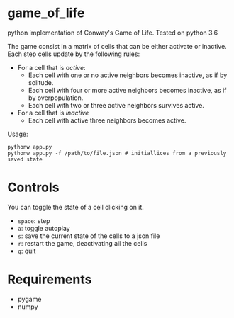 # game_of_life
python implementation of Conway's Game of Life. Tested on python 3.6

The game consist in a matrix of cells that can be either activate or inactive. Each step cells update by the following rules:

* For a cell that is *active*:
  - Each cell with one or no active neighbors becomes inactive, as if by solitude.
  - Each cell with four or more active neighbors becomes inactive, as if by overpopulation.
  - Each cell with two or three active neighbors survives active.
* For a cell that is *inactive*
  - Each cell with active three neighbors becomes active.

Usage:
```
pythonw app.py
pythonw app.py -f /path/to/file.json # initiallices from a previously saved state 
```

# Controls
You can toggle the state of a cell clicking on it.

* `space`: step
* `a`: toggle autoplay
* `s`: save the current state of the cells to a json file
* `r`: restart the game, deactivating all the cells
* `q`: quit

# Requirements
* pygame
* numpy
